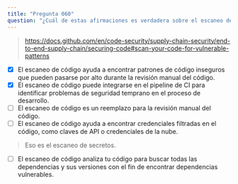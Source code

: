 ```yaml
---
title: "Pregunta 060"
question: "¿Cuál de estas afirmaciones es verdadera sobre el escaneo de código? (Elige dos.)"
---
```


> https://docs.github.com/en/code-security/supply-chain-security/end-to-end-supply-chain/securing-code#scan-your-code-for-vulnerable-patterns
- [x] El escaneo de código ayuda a encontrar patrones de código inseguros que pueden pasarse por alto durante la revisión manual del código.
- [x] El escaneo de código puede integrarse en el pipeline de CI para identificar problemas de seguridad temprano en el proceso de desarrollo.
- [ ] El escaneo de código es un reemplazo para la revisión manual del código.
- [ ] El escaneo de código ayuda a encontrar credenciales filtradas en el código, como claves de API o credenciales de la nube.  
> Eso es el escaneo de secretos.
- [ ] El escaneo de código analiza tu código para buscar todas las dependencias y sus versiones con el fin de encontrar dependencias vulnerables.

